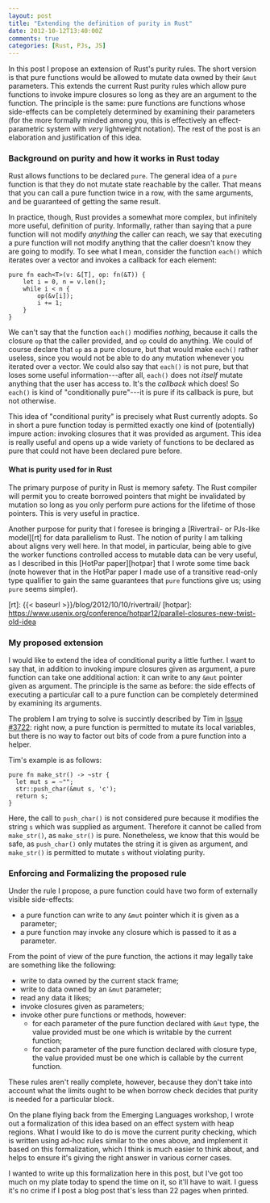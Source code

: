 ```yaml
---
layout: post
title: "Extending the definition of purity in Rust"
date: 2012-10-12T13:40:00Z
comments: true
categories: [Rust, PJs, JS]
---
```


In this post I propose an extension of Rust's purity rules.  The short
version is that pure functions would be allowed to mutate data owned
by their `&mut` parameters.  This extends the current Rust purity
rules which allow pure functions to invoke impure closures so long as
they are an argument to the function.  The principle is the same: pure
functions are functions whose side-effects can be completely
determined by examining their parameters (for the more formally minded
among you, this is effectively an effect-parametric system with *very*
lightweight notation).  The rest of the post is an elaboration and
justification of this idea.

### Background on purity and how it works in Rust today

Rust allows functions to be declared `pure`.  The general idea of a
`pure` function is that they do not mutate state reachable by the
caller.  That means that you can call a pure function twice in a row,
with the same arguments, and be guaranteed of getting the same result.

In practice, though, Rust provides a somewhat more complex, but
infinitely more useful, definition of purity.  Informally, rather than
saying that a pure function will not modify *anything* the caller can
reach, we say that executing a pure function will not modify anything
that the caller doesn't know they are going to modify.  To see what I
mean, consider the function `each()` which iterates over a vector and
invokes a callback for each element:

    pure fn each<T>(v: &[T], op: fn(&T)) {
        let i = 0, n = v.len();
        while i < n {
            op(&v[i]);
            i += 1;
        }
    }

We can't say that the function `each()` modifies *nothing*, because it
calls the closure `op` that the caller provided, and `op` could do
anything.  We could of course declare that `op` as a pure closure, but
that would make `each()` rather useless, since you would not be able
to do any mutation whenever you iterated over a vector. We could also
say that `each()` is not pure, but that loses some useful
information---after all, `each()` does not *itself* mutate anything
that the user has access to.  It's the *callback* which does!  So
`each()` is kind of "conditionally pure"---it is pure if its callback
is pure, but not otherwise.

This idea of "conditional purity" is precisely what Rust currently
adopts.  So in short a pure function today is permitted exactly one
kind of (potentially) impure action: invoking closures that it was
provided as argument.  This idea is really useful and opens up a wide
variety of functions to be declared as pure that could not have been
declared pure before.

#### What is purity used for in Rust

The primary purpose of purity in Rust is memory safety.  The Rust
compiler will permit you to create borrowed pointers that might be
invalidated by mutation so long as you only perform pure actions for
the lifetime of those pointers.  This is very useful in practice.

Another purpose for purity that I foresee is bringing a
[Rivertrail- or PJs-like model][rt] for data parallelism to Rust.  The
notion of purity I am talking about aligns very well here.  In that
model, in particular, being able to give the worker functions
controlled access to mutable data can be very useful, as I described
in this [HotPar paper][hotpar] that I wrote some time back (note
however that in the HotPar paper I made use of a transitive read-only
type qualifier to gain the same guarantees that `pure` functions give
us; using `pure` seems simpler).

[rt]: {{< baseurl >}}/blog/2012/10/10/rivertrail/
[hotpar]: https://www.usenix.org/conference/hotpar12/parallel-closures-new-twist-old-idea

### My proposed extension

I would like to extend the idea of conditional purity a little
further.  I want to say that, in addition to invoking impure closures
given as argument, a pure function can take one additional action: it
can write to any `&mut` pointer given as argument.  The principle is
the same as before: the side effects of executing a particular call to
a pure function can be completely determined by examining its
arguments.

The problem I am trying to solve is succintly described by Tim in
[Issue #3722][3722]: right now, a pure function is permitted to mutate
its local variables, but there is no way to factor out bits of code
from a pure function into a helper.

[3722]: https://github.com/mozilla/rust/issues/3722

Tim's example is as follows:

```
pure fn make_str() -> ~str {
  let mut s = ~"";
  str::push_char(&mut s, 'c');
  return s;
}
```

Here, the call to `push_char()` is not considered pure because it
modifies the string `s` which was supplied as argument.  Therefore it
cannot be called from `make_str()`, as `make_str()` is pure.
Nonetheless, we know that this would be safe, as `push_char()` only
mutates the string it is given as argument, and `make_str()` is
permitted to mutate `s` without violating purity.

### Enforcing and Formalizing the proposed rule

Under the rule I propose, a pure function could have two form of
externally visible side-effects:

- a pure function can write to any `&mut` pointer which it is given as a parameter;
- a pure function may invoke any closure which is passed to it as a parameter.

From the point of view of the pure function, the actions it may
legally take are something like the following:

- write to data owned by the current stack frame;
- write to data owned by an `&mut` parameter;
- read any data it likes;
- invoke closures given as parameters;
- invoke other pure functions or methods, however:
  - for each parameter of the pure function declared with `&mut` type,
    the value provided must be one which is writable by the current
    function;
  - for each parameter of the pure function declared with closure
    type, the value provided must be one which is callable by the
    current function.
    
These rules aren't really complete, however, because they don't take
into account what the limits ought to be when borrow check decides
that purity is needed for a particular block.
    
On the plane flying back from the Emerging Languages workshop, I wrote
out a formalization of this idea based on an effect system with heap
regions.  What I would like to do is move the current purity checking,
which is written using ad-hoc rules similar to the ones above, and
implement it based on this formalization, which I think is much easier
to think about, and helps to ensure it's giving the right answer in
various corner cases.

I wanted to write up this formalization here in this post, but I've
got too much on my plate today to spend the time on it, so it'll have
to wait.  I guess it's no crime if I post a blog post that's less than
22 pages when printed.
